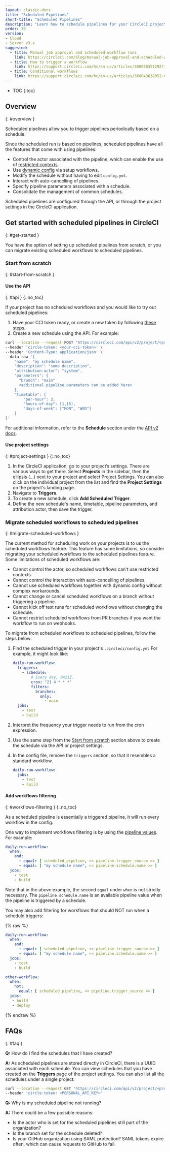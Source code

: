 ```yaml
---
layout: classic-docs
title: "Scheduled Pipelines"
short-title: "Scheduled Pipelines"
description: "Learn how to schedule pipelines for your CircleCI projects."
order: 20
version:
- Cloud
- Server v3.x
suggested:
  - title: Manual job approval and scheduled workflow runs
    link: https://circleci.com/blog/manual-job-approval-and-scheduled-workflow-runs/
  - title: How to trigger a workflow
    link: https://support.circleci.com/hc/en-us/articles/360050351292?input_string=how+can+i+share+the+data+between+all+the+jobs+in+a+workflow
  - title: Conditional workflows
    link: https://support.circleci.com/hc/en-us/articles/360043638052-Conditional-steps-in-jobs-and-conditional-workflows
---
```


* TOC
{:toc}

## Overview
{: #overview }

Scheduled pipelines allow you to trigger pipelines periodically based on a schedule.

Since the scheduled run is based on pipelines, scheduled pipelines have all the features that come with using pipelines:

- Control the actor associated with the pipeline, which can enable the use of [restricted contexts]({{site.baseurl}}/2.0/contexts/#restricting-a-context).
- Use [dynamic config]({{site.baseurl}}/2.0/dynamic-config/) via setup workflows.
- Modify the schedule without having to edit `config.yml`.
- Interact with auto-cancelling of pipelines.
- Specify pipeline parameters associated with a schedule.
- Consolidate the management of common schedules.

Scheduled pipelines are configured through the API, or through the project settings in the CircleCI application.

## Get started with scheduled pipelines in CircleCI
{: #get-started }

You have the option of setting up scheduled pipelines from scratch, or you can migrate existing scheduled workflows to scheduled pipelines.

### Start from scratch
{: #start-from-scratch }

#### Use the API
{: #api }
{:.no_toc}

If your project has no scheduled workflows and you would like to try out scheduled pipelines:

1. Have your CCI token ready, or create a new token by following [these steps]({{site.baseurl}}/2.0/managing-api-tokens/).
2. Create a new schedule using the API. For example:

```sh
curl --location --request POST 'https://circleci.com/api/v2/project/<project-slug>/schedule' \
--header 'circle-token: <your-cci-token>' \
--header 'Content-Type: application/json' \
--data-raw '{
    "name": "my schedule name",
    "description": "some description",
    "attribution-actor": "system",
    "parameters": {
      "branch": "main"
      <additional pipeline parameters can be added here>
    },
    "timetable": {
        "per-hour": 3,
        "hours-of-day": [1,15],
        "days-of-week": ["MON", "WED"]
    }
}'
```

For additional information, refer to the **Schedule** section under the [API v2 docs](https://circleci.com/docs/api/v2/).

#### Use project settings
{: #project-settings }
{:.no_toc}

1. In the CircleCI application, go to your project’s settings. There are various ways to get there. Select **Projects** in the sidebar, then the ellipsis (...) next to your project and select Project Settings. You can also click on the individual project from the list and find the **Project Settings** on the project's landing page.
2. Navigate to **Triggers**.
3. To create a new schedule, click **Add Scheduled Trigger**.
4. Define the new schedule's name, timetable, pipeline parameters, and attribution actor, then save the trigger.

### Migrate scheduled workflows to scheduled pipelines
{: #migrate-scheduled-workflows }

The current method for scheduling work on your projects is to us the scheduled workflows feature. This feature has some limitations, so consider migrating your scheduled workflows to the scheduled pipelines feature. Some limitations of scheduled workflows are:

* Cannot control the actor, so scheduled workflows can't use restricted contexts.
* Cannot control the interaction with auto-cancelling of pipelines.
* Cannot use scheduled workflows together with dynamic config without complex workarounds.
* Cannot change or cancel scheduled workflows on a branch without triggering a pipeline.
* Cannot kick off test runs for scheduled workflows without changing the schedule.
* Cannot restrict scheduled workflows from PR branches if you want the workflow to run on webhooks.

To migrate from scheduled workflows to scheduled pipelines, follow the steps below:

1. Find the scheduled trigger in your project's `.circleci/config.yml`
    For example, it might look like:

    ```yaml
    daily-run-workflow:
      triggers:
        - schedule:
            # Every day, 0421Z.
            cron: "21 4 * * *"
            filters:
              branches:
                only:
                  - main
      jobs:
        - test
        - build
    ```
2. Interpret the frequency your trigger needs to run from the cron expression.
3. Use the same step from the [Start from scratch](#start-from-scratch) section above to create the schedule via the API or project settings.
4. In the config file, remove the `triggers` section, so that it resembles a standard workflow.
    ```yaml
    daily-run-workflow:
      jobs:
        - test
        - build
    ```

#### Add workflows filtering
{: #workflows-filtering }
{:.no_toc}

As a scheduled pipeline is essentially a triggered pipeline, it will run every workflow in the config.

One way to implement workflows filtering is by using the [pipeline values]({{site.baseurl}}/2.0/pipeline-variables/#pipeline-values). For example:

```yaml
daily-run-workflow:
  when:
    and:
      - equal: [ scheduled_pipeline, << pipeline.trigger_source >> ]
      - equal: [ "my schedule name", << pipeline.schedule.name >> ]
  jobs:
    - test
    - build
```

Note that in the above example, the second `equal` under `when` is not strictly necessary. The `pipeline.schedule.name` is an available pipeline value when the pipeline is triggered by a schedule.

You may also add filtering for workflows that should NOT run when a schedule triggers:

{% raw %}
```yaml
daily-run-workflow:
  when:
    and:
      - equal: [ scheduled_pipeline, << pipeline.trigger_source >> ]
      - equal: [ "my schedule name", << pipeline.schedule.name >> ]
  jobs:
    - test
    - build

other-workflow:
  when:
    not:
      equal: [ scheduled_pipeline, << pipeline.trigger_source >> ]
  jobs:
   - build
   - deploy
```
{% endraw %}

## FAQs
{: #faq }

**Q:** How do I find the schedules that I have created?

**A:** As scheduled pipelines are stored directly in CircleCI, there is a UUID associated with each schedule. You can view schedules that you have created on the **Triggers** page of the project settings. You can also list all the schedules under a single project:

```sh
curl --location --request GET 'https://circleci.com/api/v2/project/<project-slug>/schedule' \
--header 'circle-token: <PERSONAL_API_KEY>'
```

**Q:** Why is my scheduled pipeline not running?

**A:** There could be a few possible reasons:
* Is the actor who is set for the scheduled pipelines still part of the organization?
* Is the branch set for the schedule deleted?
* Is your GitHub organization using SAML protection? SAML tokens expire often, which can cause requests to GitHub to fail.